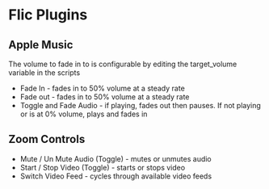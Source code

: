 Flic Plugins
============

## Apple Music

The volume to fade in to is configurable by editing the target_volume variable in the scripts

* Fade In - fades in to 50% volume at a steady rate
* Fade out - fades in to 50% volume at a steady rate
* Toggle and Fade Audio - if playing, fades out then pauses. If not playing or is at 0% volume, plays and fades in

## Zoom Controls

* Mute / Un Mute Audio (Toggle) - mutes or unmutes audio
* Start / Stop Video (Toggle) - starts or stops video
* Switch Video Feed - cycles through available video feeds
